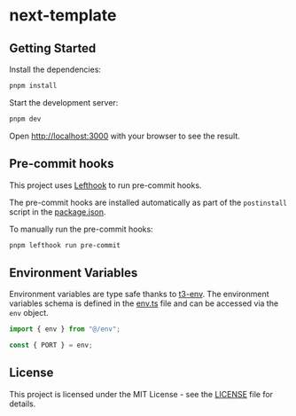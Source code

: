 # next-template

## Getting Started

Install the dependencies:

```bash
pnpm install
```

Start the development server:

```bash
pnpm dev
```

Open [http://localhost:3000](http://localhost:3000) with your browser to see the result.

## Pre-commit hooks

This project uses [Lefthook](https://github.com/evilmartians/lefthook/tree/master) to run pre-commit hooks.

The pre-commit hooks are installed automatically as part of the `postinstall` script in the [package.json](package.json).

To manually run the pre-commit hooks:

```bash
pnpm lefthook run pre-commit
```

## Environment Variables

Environment variables are type safe thanks to [t3-env](https://github.com/t3-oss/t3-env). The environment variables schema is defined in the [env.ts](src/env.ts) file and can be accessed via the `env` object.

```typescript
import { env } from "@/env";

const { PORT } = env;
```

## License

This project is licensed under the MIT License - see the [LICENSE](LICENSE.txt) file for details.
